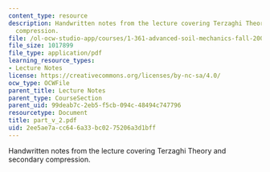 ```yaml
---
content_type: resource
description: Handwritten notes from the lecture covering Terzaghi Theory and secondary
  compression.
file: /ol-ocw-studio-app/courses/1-361-advanced-soil-mechanics-fall-2004/2ee5ae7acc646a33bc0275206a3d1bff_part_v_2.pdf
file_size: 1017899
file_type: application/pdf
learning_resource_types:
- Lecture Notes
license: https://creativecommons.org/licenses/by-nc-sa/4.0/
ocw_type: OCWFile
parent_title: Lecture Notes
parent_type: CourseSection
parent_uid: 99deab7c-2eb5-f5cb-094c-48494c747796
resourcetype: Document
title: part_v_2.pdf
uid: 2ee5ae7a-cc64-6a33-bc02-75206a3d1bff
---
```

Handwritten notes from the lecture covering Terzaghi Theory and secondary compression.